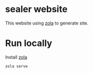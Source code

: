# sealer website

This website using [zola](https://github.com/getzola/zola) to generate site.

# Run locally

Install [zola](https://www.getzola.org/documentation/getting-started/installation/)

```shell script
zola serve
```